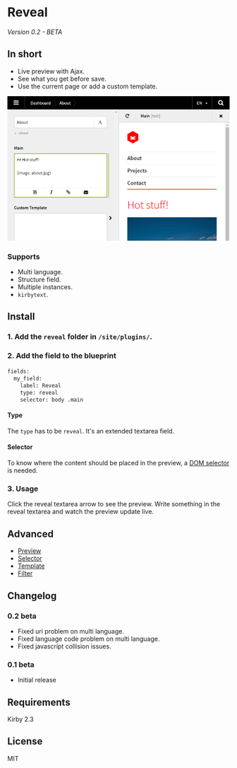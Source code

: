 # Reveal

*Version 0.2 - BETA*

## In short

- Live preview with Ajax.
- See what you get before save.
- Use the current page or add a custom template.

![](docs/reveal.png)

### Supports

- Multi language.
- Structure field.
- Multiple instances.
- `kirbytext`.

## Install

### 1. Add the `reveal` folder in `/site/plugins/`.
### 2. Add the field to the blueprint

```
fields:
  my_field:
    label: Reveal
    type: reveal
    selector: body .main
```

#### Type

The `type` has to be `reveal`. It's an extended textarea field.

#### Selector

To know where the content should be placed in the preview, a [DOM selector](http://www.w3schools.com/cssref/css_selectors.asp) is needed.

### 3. Usage

Click the reveal textarea arrow to see the preview. Write something in the reveal textarea and watch the preview update live.

## Advanced

- [Preview](docs/PREVIEW.md)
- [Selector](docs/PREVIEW.md)
- [Template](docs/TEMPLATE.md)
- [Filter](docs/FILTER.md)

## Changelog

### 0.2 beta

- Fixed uri problem on multi language.
- Fixed language code problem on multi language.
- Fixed javascript collision issues.

### 0.1 beta

- Initial release

## Requirements

Kirby 2.3

## License

MIT